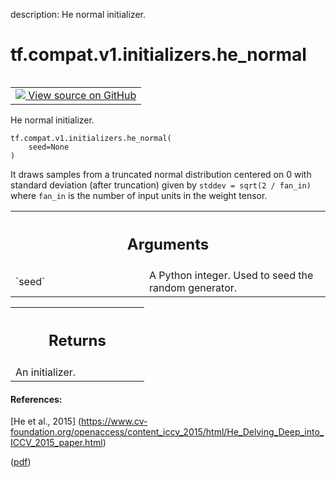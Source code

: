 description: He normal initializer.

<div itemscope itemtype="http://developers.google.com/ReferenceObject">
<meta itemprop="name" content="tf.compat.v1.initializers.he_normal" />
<meta itemprop="path" content="Stable" />
</div>

# tf.compat.v1.initializers.he_normal

<!-- Insert buttons and diff -->

<table class="tfo-notebook-buttons tfo-api nocontent" align="left">
<td>
  <a target="_blank" href="https://github.com/tensorflow/tensorflow/blob/r2.4/tensorflow/python/ops/init_ops.py#L1349-L1371">
    <img src="https://www.tensorflow.org/images/GitHub-Mark-32px.png" />
    View source on GitHub
  </a>
</td>
</table>



He normal initializer.

<pre class="devsite-click-to-copy prettyprint lang-py tfo-signature-link">
<code>tf.compat.v1.initializers.he_normal(
    seed=None
)
</code></pre>



<!-- Placeholder for "Used in" -->

It draws samples from a truncated normal distribution centered on 0
with standard deviation (after truncation) given by
`stddev = sqrt(2 / fan_in)` where `fan_in` is the number of
input units in the weight tensor.

<!-- Tabular view -->
 <table class="responsive fixed orange">
<colgroup><col width="214px"><col></colgroup>
<tr><th colspan="2"><h2 class="add-link">Arguments</h2></th></tr>

<tr>
<td>
`seed`
</td>
<td>
A Python integer. Used to seed the random generator.
</td>
</tr>
</table>



<!-- Tabular view -->
 <table class="responsive fixed orange">
<colgroup><col width="214px"><col></colgroup>
<tr><th colspan="2"><h2 class="add-link">Returns</h2></th></tr>
<tr class="alt">
<td colspan="2">
An initializer.
</td>
</tr>

</table>



#### References:

[He et al., 2015]
(https://www.cv-foundation.org/openaccess/content_iccv_2015/html/He_Delving_Deep_into_ICCV_2015_paper.html)

([pdf](https://www.cv-foundation.org/openaccess/content_iccv_2015/papers/He_Delving_Deep_into_ICCV_2015_paper.pdf))
